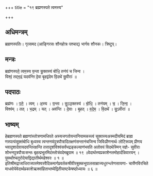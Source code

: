+++
title = "१९ ब्रह्मणस्पते त्वमस्य"

+++
## अधिमन्त्रम्
ब्रह्मणस्पतिः। गृत्समद (आङ्गिरसः शौनहोत्रः पश्चाद्) भार्गवः शौनकः। त्रिष्टुप्।

## मन्त्रः
ब्रह्म॑णस्पते॒ त्वम॒स्य य॒न्ता सू॒क्तस्य॑ बोधि॒ तन॑यं च जिन्व ।  
विश्वं॒ तद्भ॒द्रं यदव॑न्ति दे॒वा बृ॒हद्व॑देम वि॒दथे॑ सु॒वीराः॑ ॥

## पदपाठः
ब्रह्म॑णः । प॒ते॒ । त्वम् । अ॒स्य । य॒न्ता । सु॒ऽउ॒क्तस्य॑ । बो॒धि॒ । तन॑यम् । च॒ । जि॒न्व॒ ।  
विश्व॑म् । तत् । भ॒द्रम् । यत् । अव॑न्ति । दे॒वाः । बृ॒हत् । व॒दे॒म॒ । वि॒दथे॑ । सु॒ऽवीराः॑ ॥

## भाष्यम्
हेब्रह्मणस्पते ब्रह्मणांस्तोत्रणामधिपते अस्यजगतोयन्तनियामकस्त्वं सूक्तस्यअस्मदीयमिदं ब्राह्म णस्पत्यंसूक्तंबोधि बुध्यस्व त्वन्तनयंपुत्रपौत्रादिलक्षणंसन्तानंचजिन्व जिविःप्रीणनार्थः लोटिरूपम् प्रीणय भवादृशादेवायदवन्तिरक्षन्ति तत्तादृशंविश्वंसर्वंभद्रङ्कल्याणंभवति अतोवयं विदथेस्मिन् यज्ञे- सुवीराः शोभनपुत्रपौत्राःसन्तः बृहत्प्रभूतमिदंस्तोत्रंवदेमब्रूयाम ॥ १९ ॥वेदार्थस्यप्रकाशेनतमोहार्दन्निवारयन् । पुमर्थांश्चतुरोदेयाद्विद्यातीर्थमहेश्वरः ॥ १ ॥इतिश्रीमद्राजाधिराजपरमेश्वरवैदिकमार्गप्रवर्तकश्रीवीरबुक्कभूपालसाम्राज्यधुरन्धरेणसायणा- चार्येणविरचिते माधवोयेवेदार्थप्रकाशॆऋक्संहिताभाष्येद्वितीयाष्टकेषष्ठोध्यायः ॥ ६ ॥